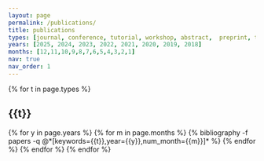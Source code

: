 ```yaml
---
layout: page
permalink: /publications/
title: publications
types: [journal, conference, tutorial, workshop, abstract,  preprint, thesis]
years: [2025, 2024, 2023, 2022, 2021, 2020, 2019, 2018]
months: [12,11,10,9,8,7,6,5,4,3,2,1]
nav: true
nav_order: 1
---
```


<div class="publications">

{% for t in page.types %}
<h2 class="year">{{t}}</h2>
  {% for y in page.years %}
    {% for m in page.months %}
      {% bibliography -f papers -q @*[keywords={{t}},year={{y}},num_month={{m}}]* %}
    {% endfor %}
  {% endfor %}
{% endfor %}

</div>
